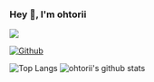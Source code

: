 ### Hey 👋, I'm ohtorii

 ![](https://github-profile-summary-cards.vercel.app/api/cards/profile-details?username=ohtorii)

[![Github](https://img.shields.io/github/followers/ohtorii?label=Follow&style=social)](https://github.com/ohtorii)

![Top Langs](https://github-readme-stats.vercel.app/api/top-langs/?username=ohtorii&hide=html)
![ohtorii's github stats](https://github-readme-stats.vercel.app/api?username=ohtorii&show_icons=true&count_private=true&line_height=40)

<!--
**ohtorii/ohtorii** is a ✨ _special_ ✨ repository because its `README.md` (this file) appears on your GitHub profile.

Here are some ideas to get you started:

- 🔭 I’m currently working on ...
- 🌱 I’m currently learning ...
- 👯 I’m looking to collaborate on ...
- 🤔 I’m looking for help with ...
- 💬 Ask me about ...
- 📫 How to reach me: ...
- 😄 Pronouns: ...
- ⚡ Fun fact: ...
-->
